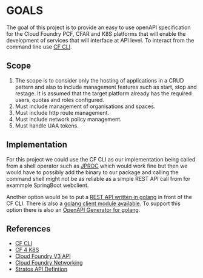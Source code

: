 # GOALS

The goal of this project is to provide an easy to use openAPI specification for the Cloud Foundry PCF, CFAR 
and K8S platforms that will enable the development of services that will interface at API level. To interact from the
command line use [CF CLI](https://github.com/cloudfoundry/cli).

## Scope
1. The scope is to consider only the hosting of applications in a CRUD pattern and also to include
management features such as start, stop and restage. It is assumed that the target platform already
has the required users, quotas and roles configured.
2. Must include management of organisations and spaces.
3. Must include http route management.
4. Must include network policy management.
5. Must handle UAA tokens.

## Implementation

For this project we could use the CF CLI as our implementation being called from a shell operator
such as [JPROC](https://github.com/fleipold/jproc) which would work fine but then we would have to
possibly add the binary to our package and calling the command shell might not be as reliable as a
simple REST API call from for exammple SpringBoot webclient.

Another option would be to put a 
[REST API written in golang](https://nordicapis.com/7-frameworks-to-build-a-rest-api-in-go/) in front of the CF 
CLI. There is also a [golang client module available](https://github.com/cloudfoundry-community/go-cfclient). To support
this option there is also an [OpenAPI Generator for golang](https://openapi-generator.tech/docs/usage/).



## References
* [CF CLI](https://github.com/cloudfoundry/cli)
* [CF 4 K8S](https://cf-for-k8s.io/docs/)
* [Cloud Foundry V3 API](http://v3-apidocs.cloudfoundry.org/version/3.114.0/index.html)
* [Cloud Foundry Networking](https://github.com/cloudfoundry/cf-networking-release)
* [Stratos API Defintion](https://raw.githubusercontent.com/cloudfoundry/stratos/master/docs/apiDefinition.json)
